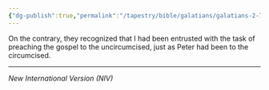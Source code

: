 ```yaml
---
{"dg-publish":true,"permalink":"/tapestry/bible/galatians/galatians-2-7/","title":"Galatians 2:7","hide":true,"tags":["bible-verse","bible-verse"],"dgHomeLink":true,"dgShowLocalGraph":true,"dgEnableSearch":true}
---
```


On the contrary, they recognized that I had been entrusted with the task of preaching the gospel to the uncircumcised, just as Peter had been to the circumcised.

---
*New International Version (NIV)*